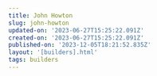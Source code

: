 ```yaml
---
title: John Howton
slug: john-howton
updated-on: '2023-06-27T15:25:22.091Z'
created-on: '2023-06-27T15:25:22.091Z'
published-on: '2023-12-05T18:21:52.835Z'
layout: '[builders].html'
tags: builders
---
```




